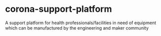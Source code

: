 # corona-support-platform
A support platform for health professionals/facilities in need of equipment which can be manufactured by the engineering and maker community
